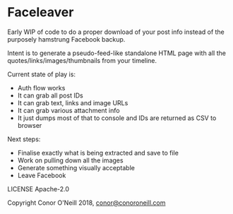 # Faceleaver

Early WIP of code to do a proper download of your post info instead of the purposely hamstrung Facebook backup.

Intent is to generate a pseudo-feed-like standalone HTML page with all the quotes/links/images/thumbnails from your timeline.

Current state of play is:

* Auth flow works
* It can grab all post IDs
* It can grab text, links and image URLs
* It can grab various attachment info
* It just dumps most of that to console and IDs are returned as CSV to browser

Next steps:

* Finalise exactly what is being extracted and save to file
* Work on pulling down all the images
* Generate something visually acceptable
* Leave Facebook

LICENSE Apache-2.0

Copyright Conor O'Neill 2018, conor@conoroneill.com
